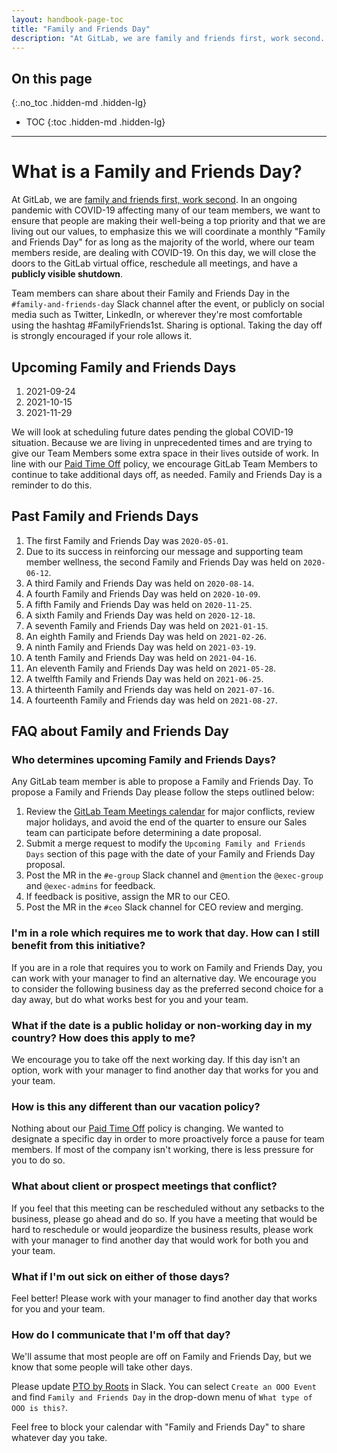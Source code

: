 ```yaml
---
layout: handbook-page-toc
title: "Family and Friends Day"
description: "At GitLab, we are family and friends first, work second. A monthly Family and Friends Day during COVID-19 helps our Team Members prioritize their well-being."
---
```


## On this page
{:.no_toc .hidden-md .hidden-lg}

- TOC
{:toc .hidden-md .hidden-lg}

---

# What is a Family and Friends Day?

At GitLab, we are [family and friends first, work second](/handbook/values/#family-and-friends-first-work-second). In an ongoing pandemic with COVID-19 affecting many of our team members, we want to ensure that people are making their well-being a top priority and that we are living out our values, to emphasize this we will coordinate a monthly "Family and Friends Day" for as long as the majority of the world, where our team members reside, are dealing with COVID-19. On this day, we will close the doors to the GitLab virtual office, reschedule all meetings, and have a **publicly visible shutdown**.

Team members can share about their Family and Friends Day in the `#family-and-friends-day` Slack channel after the event, or publicly on social media such as Twitter, LinkedIn, or wherever they're most comfortable using the hashtag #FamilyFriends1st. Sharing is optional. Taking the day off is strongly encouraged if your role allows it.

## Upcoming Family and Friends Days

1. 2021-09-24
1. 2021-10-15
1. 2021-11-29

We will look at scheduling future dates pending the global COVID-19 situation. Because we are living in unprecedented times and are trying to give our Team Members some extra space in their lives outside of work. In line with our [Paid Time Off](/handbook/paid-time-off/) policy, we encourage GitLab Team Members to continue to take additional days off, as needed. Family and Friends Day is a reminder to do this.

## Past Family and Friends Days

1. The first Family and Friends Day was `2020-05-01`.
1. Due to its success in reinforcing our message and supporting team member wellness, the second Family and Friends Day was held on `2020-06-12`.
1. A third Family and Friends Day was held on `2020-08-14`.
1. A fourth Family and Friends Day was held on `2020-10-09`.
1. A fifth Family and Friends Day was held on `2020-11-25`.
1. A sixth Family and Friends Day was held on `2020-12-18`.
1. A seventh Family and Friends Day was held on `2021-01-15`. 
1. An eighth Family and Friends Day was held on `2021-02-26`. 
1. A ninth Family and Friends Day was held on `2021-03-19`. 
1. A tenth Family and Friends Day was held on `2021-04-16`.
1. An eleventh Family and Friends Day was held on `2021-05-28`.
1. A twelfth Family and Friends Day was held on `2021-06-25`.
1. A thirteenth Family and Friends day was held on `2021-07-16`.
1. A fourteenth Family and Friends day was held on `2021-08-27`.


## FAQ about Family and Friends Day

### Who determines upcoming Family and Friends Days?
Any GitLab team member is able to propose a Family and Friends Day. To propose a Family and Friends Day please follow the steps outlined below:
1. Review the [GitLab Team Meetings calendar](https://calendar.google.com/calendar/u/0?cid=Z2l0bGFiLmNvbV82ZWtiazhmZnFua3VzM3FwajlvMjZycWVqZ0Bncm91cC5jYWxlbmRhci5nb29nbGUuY29t) for major conflicts, review major holidays, and avoid the end of the quarter to ensure our Sales team can participate before determining a date proposal.
1. Submit a merge request to modify the `Upcoming Family and Friends Days` section of this page with the date of your Family and Friends Day proposal.
1. Post the MR in the `#e-group` Slack channel and `@mention` the `@exec-group` and `@exec-admins` for feedback.
1. If feedback is positive, assign the MR to our CEO.
1. Post the MR in the `#ceo` Slack channel for CEO review and merging.

### I'm in a role which requires me to work that day. How can I still benefit from this initiative?
If you are in a role that requires you to work on Family and Friends Day, you can work with your manager to find an alternative day. We encourage you to consider the following business day as the preferred second choice for a day away, but do what works best for you and your team.

### What if the date is a public holiday or non-working day in my country? How does this apply to me?
We encourage you to take off the next working day. If this day isn't an option, work with your manager to find another day that works for you and your team.

### How is this any different than our vacation policy?
Nothing about our [Paid Time Off](/handbook/paid-time-off/) policy is changing. We wanted to designate a specific day in order to more proactively force a pause for team members. If most of the company isn't working, there is less pressure for you to do so.

### What about client or prospect meetings that conflict?
If you feel that this meeting can be rescheduled without any setbacks to the business, please go ahead and do so. If you have a meeting that would be hard to reschedule or would jeopardize the business results, please work with your manager to find another day that would work for both you and your team.

### What if I'm out sick on either of those days?
Feel better! Please work with your manager to find another day that works for you and your team.

### How do I communicate that I'm off that day?
We'll assume that most people are off on Family and Friends Day, but we know that some people will take other days.

Please update [PTO by Roots](/handbook/paid-time-off/#pto-by-roots) in Slack. You can select `Create an OOO Event` and find `Family and Friends Day` in the drop-down menu of `What type of OOO is this?`.

Feel free to block your calendar with "Family and Friends Day" to share whatever day you take.
